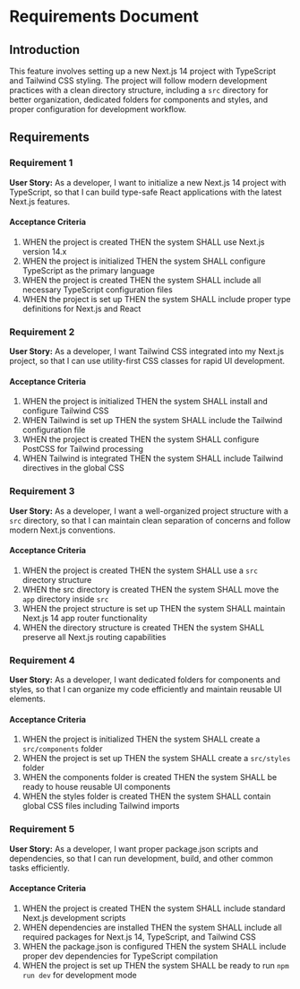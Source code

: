 # Requirements Document

## Introduction

This feature involves setting up a new Next.js 14 project with TypeScript and Tailwind CSS styling. The project will follow modern development practices with a clean directory structure, including a `src` directory for better organization, dedicated folders for components and styles, and proper configuration for development workflow.

## Requirements

### Requirement 1

**User Story:** As a developer, I want to initialize a new Next.js 14 project with TypeScript, so that I can build type-safe React applications with the latest Next.js features.

#### Acceptance Criteria

1. WHEN the project is created THEN the system SHALL use Next.js version 14.x
2. WHEN the project is initialized THEN the system SHALL configure TypeScript as the primary language
3. WHEN the project is created THEN the system SHALL include all necessary TypeScript configuration files
4. WHEN the project is set up THEN the system SHALL include proper type definitions for Next.js and React

### Requirement 2

**User Story:** As a developer, I want Tailwind CSS integrated into my Next.js project, so that I can use utility-first CSS classes for rapid UI development.

#### Acceptance Criteria

1. WHEN the project is initialized THEN the system SHALL install and configure Tailwind CSS
2. WHEN Tailwind is set up THEN the system SHALL include the Tailwind configuration file
3. WHEN the project is created THEN the system SHALL configure PostCSS for Tailwind processing
4. WHEN Tailwind is integrated THEN the system SHALL include Tailwind directives in the global CSS

### Requirement 3

**User Story:** As a developer, I want a well-organized project structure with a `src` directory, so that I can maintain clean separation of concerns and follow modern Next.js conventions.

#### Acceptance Criteria

1. WHEN the project is created THEN the system SHALL use a `src` directory structure
2. WHEN the src directory is created THEN the system SHALL move the `app` directory inside `src`
3. WHEN the project structure is set up THEN the system SHALL maintain Next.js 14 app router functionality
4. WHEN the directory structure is created THEN the system SHALL preserve all Next.js routing capabilities

### Requirement 4

**User Story:** As a developer, I want dedicated folders for components and styles, so that I can organize my code efficiently and maintain reusable UI elements.

#### Acceptance Criteria

1. WHEN the project is initialized THEN the system SHALL create a `src/components` folder
2. WHEN the project is set up THEN the system SHALL create a `src/styles` folder
3. WHEN the components folder is created THEN the system SHALL be ready to house reusable UI components
4. WHEN the styles folder is created THEN the system SHALL contain global CSS files including Tailwind imports

### Requirement 5

**User Story:** As a developer, I want proper package.json scripts and dependencies, so that I can run development, build, and other common tasks efficiently.

#### Acceptance Criteria

1. WHEN the project is created THEN the system SHALL include standard Next.js development scripts
2. WHEN dependencies are installed THEN the system SHALL include all required packages for Next.js 14, TypeScript, and Tailwind CSS
3. WHEN the package.json is configured THEN the system SHALL include proper dev dependencies for TypeScript compilation
4. WHEN the project is set up THEN the system SHALL be ready to run `npm run dev` for development mode